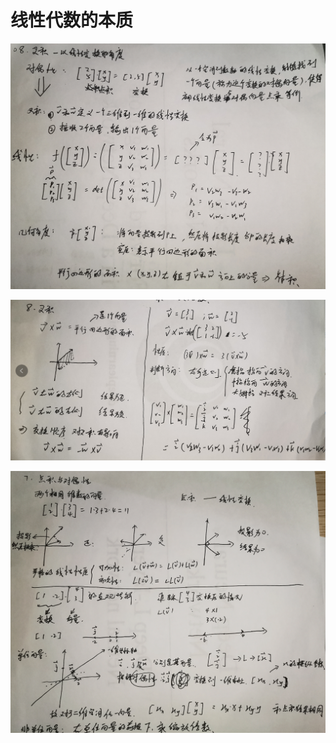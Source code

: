 # 线性代数的本质
<p align="center">
  <img src="https://github.com/yunhao1996/100-Days-ML-Learning-logs/blob/master/Day-28/3.png">
</p> 

<p align="center">
  <img src="https://github.com/yunhao1996/100-Days-ML-Learning-logs/blob/master/Day-28/2.png">
</p> 

<p align="center">
  <img src="https://github.com/yunhao1996/100-Days-ML-Learning-logs/blob/master/Day-28/1.png">
</p> 


